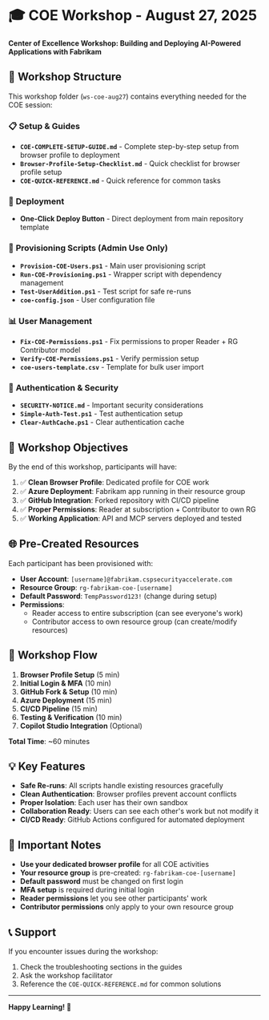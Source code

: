 # 🎓 COE Workshop - August 27, 2025

**Center of Excellence Workshop: Building and Deploying AI-Powered Applications with Fabrikam**

## 📁 Workshop Structure

This workshop folder (`ws-coe-aug27`) contains everything needed for the COE session:

### 📋 **Setup & Guides**
- **`COE-COMPLETE-SETUP-GUIDE.md`** - Complete step-by-step setup from browser profile to deployment
- **`Browser-Profile-Setup-Checklist.md`** - Quick checklist for browser profile setup
- **`COE-QUICK-REFERENCE.md`** - Quick reference for common tasks

### 🚀 **Deployment**
- **One-Click Deploy Button** - Direct deployment from main repository template

### 🔧 **Provisioning Scripts** (Admin Use Only)
- **`Provision-COE-Users.ps1`** - Main user provisioning script
- **`Run-COE-Provisioning.ps1`** - Wrapper script with dependency management
- **`Test-UserAddition.ps1`** - Test script for safe re-runs
- **`coe-config.json`** - User configuration file

### 📊 **User Management**
- **`Fix-COE-Permissions.ps1`** - Fix permissions to proper Reader + RG Contributor model
- **`Verify-COE-Permissions.ps1`** - Verify permission setup
- **`coe-users-template.csv`** - Template for bulk user import

### 🔐 **Authentication & Security**
- **`SECURITY-NOTICE.md`** - Important security considerations
- **`Simple-Auth-Test.ps1`** - Test authentication setup
- **`Clear-AuthCache.ps1`** - Clear authentication cache

## 🎯 **Workshop Objectives**

By the end of this workshop, participants will have:

1. ✅ **Clean Browser Profile**: Dedicated profile for COE work
2. ✅ **Azure Deployment**: Fabrikam app running in their resource group
3. ✅ **GitHub Integration**: Forked repository with CI/CD pipeline
4. ✅ **Proper Permissions**: Reader at subscription + Contributor to own RG
5. ✅ **Working Application**: API and MCP servers deployed and tested

## 🌐 **Pre-Created Resources**

Each participant has been provisioned with:

- **User Account**: `[username]@fabrikam.cspsecurityaccelerate.com`
- **Resource Group**: `rg-fabrikam-coe-[username]`
- **Default Password**: `TempPassword123!` (change during setup)
- **Permissions**: 
  - Reader access to entire subscription (can see everyone's work)
  - Contributor access to own resource group (can create/modify resources)

## 🔄 **Workshop Flow**

1. **Browser Profile Setup** (5 min)
2. **Initial Login & MFA** (10 min)
3. **GitHub Fork & Setup** (10 min)
4. **Azure Deployment** (15 min)
5. **CI/CD Pipeline** (15 min)
6. **Testing & Verification** (10 min)
7. **Copilot Studio Integration** (Optional)

**Total Time**: ~60 minutes

## 💡 **Key Features**

- **Safe Re-runs**: All scripts handle existing resources gracefully
- **Clean Authentication**: Browser profiles prevent account conflicts
- **Proper Isolation**: Each user has their own sandbox
- **Collaboration Ready**: Users can see each other's work but not modify it
- **CI/CD Ready**: GitHub Actions configured for automated deployment

## 🚨 **Important Notes**

- **Use your dedicated browser profile** for all COE activities
- **Your resource group** is pre-created: `rg-fabrikam-coe-[username]`
- **Default password** must be changed on first login
- **MFA setup** is required during initial login
- **Reader permissions** let you see other participants' work
- **Contributor permissions** only apply to your own resource group

## 📞 **Support**

If you encounter issues during the workshop:
1. Check the troubleshooting sections in the guides
2. Ask the workshop facilitator
3. Reference the `COE-QUICK-REFERENCE.md` for common solutions

---

**Happy Learning! 🚀**
